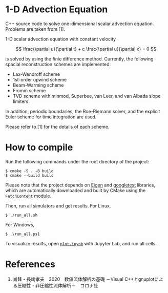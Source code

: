 # 1-D Advection Equation
C++ source code to solve one-dimensional scalar advection equation. Problems are taken from [1].

1-D scalar advection equation with constant velocity

$$
\frac{\partial u}{\partial t} + c \frac{\partial u}{\partial x} = 0
$$

is solved by using the finie difference method. Currently, the following spacial reconstruction schemes are implemented:

- Lax-Wendroff scheme
- 1st-order upwind scheme
- Beam-Warming scheme
- Fromm scheme
- TVD scheme with minmod, Superbee, van Leer, and van Albada slope limiters.

In addition, periodic boundaries, the Roe-Riemann solver, and the explicit Euler scheme for time integration are used.

Please refer to [1] for the details of each scheme.

# How to compile

Run the following commands under the root directory of the project:

```
$ cmake -S . -B build
$ cmake --build build
```

Please note that the project depends on [Eigen](https://eigen.tuxfamily.org/index.php?title=Main_Page) and [googletest](https://github.com/google/googletest) libraries, which are automatically downloaded and built by CMake using the `FetchContent` module.

Then, run all simulators and get results. For Linux,

```
$ ./run_all.sh
```

For Windows,

```
$ .\run_all.ps1
```

To visualize results, open [`plot.ipynb`](./plot.ipynb) with Jupyter Lab, and run all cells.

# References
1. 肖鋒・長﨑孝夫　2020　数値流体解析の基礎 －Visual C++とgnuplotによる圧縮性・非圧縮性流体解析－　コロナ社